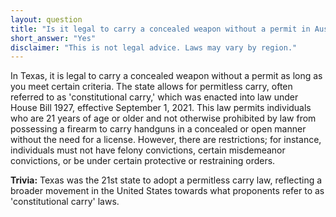 ```yaml
---
layout: question
title: "Is it legal to carry a concealed weapon without a permit in Austin, Texas?"
short_answer: "Yes"
disclaimer: "This is not legal advice. Laws may vary by region."
---
```


In Texas, it is legal to carry a concealed weapon without a permit as long as you meet certain criteria. The state allows for permitless carry, often referred to as 'constitutional carry,' which was enacted into law under House Bill 1927, effective September 1, 2021. This law permits individuals who are 21 years of age or older and not otherwise prohibited by law from possessing a firearm to carry handguns in a concealed or open manner without the need for a license. However, there are restrictions; for instance, individuals must not have felony convictions, certain misdemeanor convictions, or be under certain protective or restraining orders.

**Trivia:** Texas was the 21st state to adopt a permitless carry law, reflecting a broader movement in the United States towards what proponents refer to as 'constitutional carry' laws.
